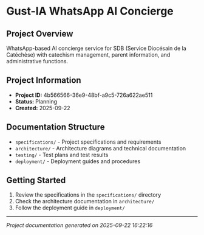 # Gust-IA WhatsApp AI Concierge

## Project Overview
WhatsApp-based AI concierge service for SDB (Service Diocésain de la Catéchèse) with catechism management, parent information, and administrative functions.

## Project Information
- **Project ID:** 4b566566-36e9-48bf-a9c5-726a622ae511
- **Status:** Planning
- **Created:** 2025-09-22

## Documentation Structure
- `specifications/` - Project specifications and requirements
- `architecture/` - Architecture diagrams and technical documentation
- `testing/` - Test plans and test results
- `deployment/` - Deployment guides and procedures

## Getting Started
1. Review the specifications in the `specifications/` directory
2. Check the architecture documentation in `architecture/`
3. Follow the deployment guide in `deployment/`

---
*Project documentation generated on 2025-09-22 16:22:16*
